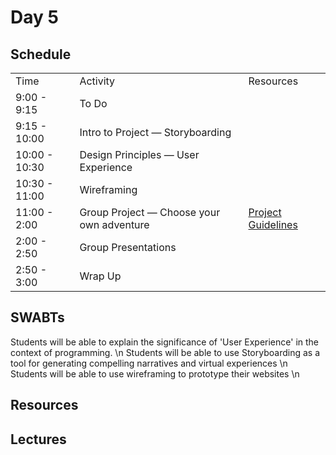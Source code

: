 # Day 5

## Schedule

<table>
    <tr>
        <td>Time</td>
        <td>Activity</td>
        <td>Resources</td>
    </tr>
    <tr>
        <td>9:00 - 9:15</td>
        <td> To Do</td>
        <td>
        </td>
    </tr>
    <tr>
        <td>9:15 - 10:00</td>
        <td> Intro to Project — Storyboarding </td>
        <td>
        </td>
    </tr>
    <tr>
        <td>10:00 - 10:30</td>
        <td> Design Principles — User Experience </td>
        <td>
        </td>
    </tr>
    <tr>
        <td>10:30 - 11:00</td>
        <td> Wireframing </td>
        <td>
        </td>
    </tr>
    <tr>
        <td>11:00 - 2:00</td>
        <td> Group Project — Choose your own adventure </td>
        <td> <a href="http://www.w3schools.com">Project Guidelines</a> 
        </td>
    </tr>
    <tr>
        <td>2:00 - 2:50</td>
        <td> Group Presentations </td>
        <td>
        </td>
    </tr>
    <tr>
        <td>2:50 - 3:00</td>
        <td> Wrap Up </td>
        <td>
        </td>
    </tr>
    
</table>

## SWABTs
Students will be able to explain the significance of 'User Experience' in the context of programming. \n
Students will be able to use Storyboarding as a tool for generating compelling narratives and virtual experiences \n
Students will be able to use wireframing to prototype their websites \n

## Resources

## Lectures
